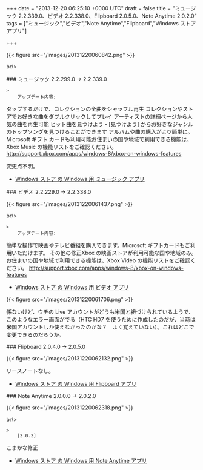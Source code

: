 
+++
date = "2013-12-20 06:25:10 +0000 UTC"
draft = false
title = "ミュージック 2.2.339.0、ビデオ 2.2.338.0、Flipboard 2.0.5.0、Note Anytime 2.0.2.0"
tags = ["ミュージック","ビデオ","Note Anytime","Flipboard","Windows ストア アプリ"]

+++


{{< figure src="/images/20131220060842.png"  >}}

br/>


<div class="section">
    ### ミュージック 2.2.299.0 → 2.2.339.0
    
    >
        アップデート内容:
タップするだけで、コレクションの全曲をシャッフル再生
コレクションやストアでお好きな曲をダブルクリックしてプレイ
アーティストの詳細ページから人気の曲を再生可能
ヒット曲を見つけよう - [見つけよう] からお好きなジャンルのトップソングを見つけることができます
アルバムや曲の購入がより簡単に。Microsoft ギフト カードも利用可能お住まいの国や地域で利用できる機能は、Xbox Music の機能リストをご確認ください。 http://support.xbox.com/apps/windows-8/xbox-on-windows-features

    
変更点不明。

<ul>
<li><a href="http://apps.microsoft.com/windows/ja-jp/app/music/16db93bf-8748-449a-96ba-e9ed3a5f872d">Windows ストア の Windows 用 ミュージック アプリ</a></li>
</ul>
</div>
<div class="section">
    ### ビデオ 2.2.229.0 → 2.2.338.0
    

{{< figure src="/images/20131220061437.png"  >}}

br/>


    >
        アップデート内容:
簡単な操作で映画やテレビ番組を購入できます。Microsoft ギフトカードもご利用いただけます。
その他の修正Xbox の映画ストアが利用可能な国や地域のみ。 お住まいの国や地域で利用できる機能は、Xbox Video の機能リストをご確認ください。 http://support.xbox.com/apps/windows-8/xbox-on-windows-features

    

<ul>
<li><a href="http://apps.microsoft.com/windows/ja-jp/app/video/64b22df1-5a9c-4c88-aa1f-42cefaf8b281">Windows ストア の Windows 用 ビデオ アプリ</a></li>
</ul>

{{< figure src="/images/20131220061706.png"  >}}

係ないけど、ウチの Live アカウントがどうも米国と紐づけられているようで、このようなエラー画面がでる（HTC HD7 を使うために作成したのだが、当時は米国アカウントしか使えなかったのかな？　よく覚えていない）。これはどこで変更できるのだろうか。

</div>
<div class="section">
    ### Flipboard 2.0.4.0 → 2.0.5.0
    

{{< figure src="/images/20131220062132.png"  >}}

リースノートなし。

<ul>
<li><a href="http://apps.microsoft.com/windows/ja-jp/app/flipboard/e62e393a-acc9-40d9-a34a-13a41f2eeef0">Windows ストア の Windows 用 Flipboard アプリ</a></li>
</ul>
</div>
<div class="section">
    ### Note Anytime 2.0.0.0 → 2.0.2.0
    

{{< figure src="/images/20131220062318.png"  >}}

br/>


    >
        [2.0.2]
こまかな修正

    

<ul>
<li><a href="http://apps.microsoft.com/windows/ja-jp/app/note-anytime/b143522d-3500-4858-9be5-2dec4dcb693e">Windows ストア の Windows 用 Note Anytime アプリ</a></li>
</ul>
</div>

